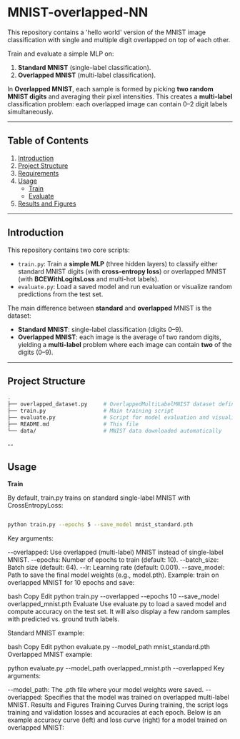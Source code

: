 # MNIST-overlapped-NN
 This repository contains a 'hello world' version of the MNIST image classification with single and multiple digit overlapped on top of each other.


Train and evaluate a simple MLP on:

1. **Standard MNIST** (single-label classification).
2. **Overlapped MNIST** (multi-label classification).  

In **Overlapped MNIST**, each sample is formed by picking **two random MNIST digits** and averaging their pixel intensities. This creates a **multi-label** classification problem: each overlapped image can contain 0–2 digit labels simultaneously.

---

## Table of Contents
1. [Introduction](#introduction)  
2. [Project Structure](#project-structure)  
3. [Requirements](#requirements)  
4. [Usage](#usage)  
   - [Train](#train)  
   - [Evaluate](#evaluate)  
5. [Results and Figures](#results-and-figures)

---

## Introduction

This repository contains two core scripts:

- `train.py`: Train a **simple MLP** (three hidden layers) to classify either standard MNIST digits (with **cross-entropy loss**) or overlapped MNIST (with **BCEWithLogitsLoss** and multi-hot labels).
- `evaluate.py`: Load a saved model and run evaluation or visualize random predictions from the test set.

The main difference between **standard** and **overlapped** MNIST is the dataset:
- **Standard MNIST**: single-label classification (digits 0–9).
- **Overlapped MNIST**: each image is the average of two random digits, yielding a **multi-label** problem where each image can contain **two** of the digits (0–9).

---

## Project Structure

```bash
.
├── overlapped_dataset.py     # OverlappedMultiLabelMNIST dataset definition
├── train.py                  # Main training script
├── evaluate.py               # Script for model evaluation and visualization
├── README.md                 # This file
└── data/                     # MNIST data downloaded automatically
```
--
##  Usage
**Train**

By default, train.py trains on standard single-label MNIST with CrossEntropyLoss:

```bash

python train.py --epochs 5 --save_model mnist_standard.pth
```
Key arguments:

--overlapped: Use overlapped (multi-label) MNIST instead of single-label MNIST.
--epochs: Number of epochs to train (default: 10).
--batch_size: Batch size (default: 64).
--lr: Learning rate (default: 0.001).
--save_model: Path to save the final model weights (e.g., model.pth).
Example: train on overlapped MNIST for 10 epochs and save:

bash
Copy
Edit
python train.py --overlapped --epochs 10 --save_model overlapped_mnist.pth
Evaluate
Use evaluate.py to load a saved model and compute accuracy on the test set. It will also display a few random samples with predicted vs. ground truth labels.

Standard MNIST example:

bash
Copy
Edit
python evaluate.py --model_path mnist_standard.pth
Overlapped MNIST example:


python evaluate.py --model_path overlapped_mnist.pth --overlapped
Key arguments:

--model_path: The .pth file where your model weights were saved.
--overlapped: Specifies that the model was trained on overlapped multi-label MNIST.
Results and Figures
Training Curves
During training, the script logs training and validation losses and accuracies at each epoch. Below is an example accuracy curve (left) and loss curve (right) for a model trained on overlapped MNIST: